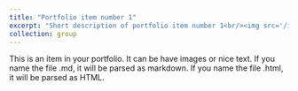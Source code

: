 ```yaml
---
title: "Portfolio item number 1"
excerpt: "Short description of portfolio item number 1<br/><img src='/images/500x300.png'>"
collection: group
---
```


This is an item in your portfolio. It can be have images or nice text. If you name the file .md, it will be parsed as markdown. If you name the file .html, it will be parsed as HTML. 
